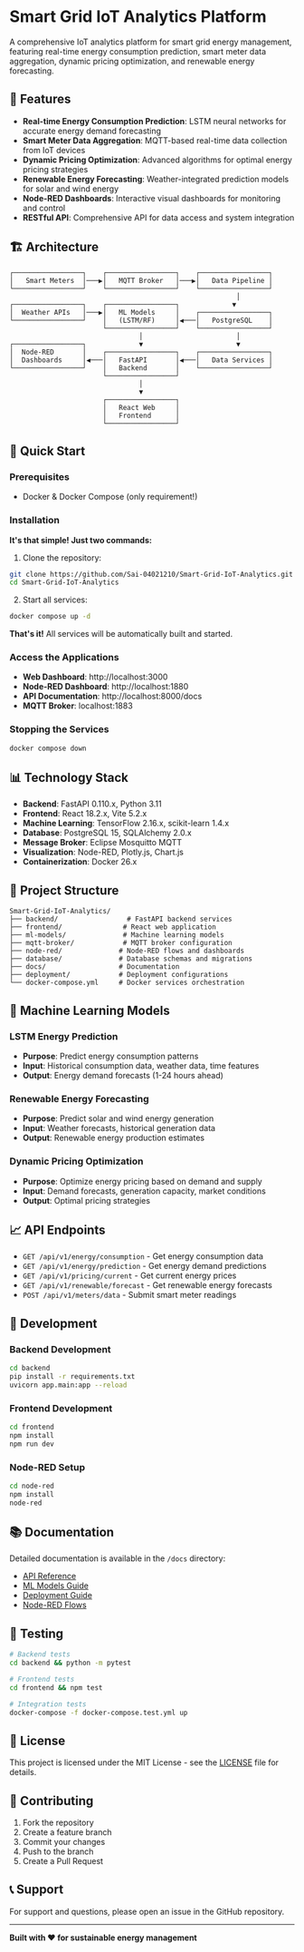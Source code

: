 # Smart Grid IoT Analytics Platform

A comprehensive IoT analytics platform for smart grid energy management, featuring real-time energy consumption prediction, smart meter data aggregation, dynamic pricing optimization, and renewable energy forecasting.

## 🌟 Features

- **Real-time Energy Consumption Prediction**: LSTM neural networks for accurate energy demand forecasting
- **Smart Meter Data Aggregation**: MQTT-based real-time data collection from IoT devices
- **Dynamic Pricing Optimization**: Advanced algorithms for optimal energy pricing strategies
- **Renewable Energy Forecasting**: Weather-integrated prediction models for solar and wind energy
- **Node-RED Dashboards**: Interactive visual dashboards for monitoring and control
- **RESTful API**: Comprehensive API for data access and system integration

## 🏗️ Architecture

```
┌─────────────────┐    ┌─────────────────┐    ┌─────────────────┐
│   Smart Meters  │───▶│   MQTT Broker   │───▶│   Data Pipeline │
└─────────────────┘    └─────────────────┘    └─────────────────┘
                                                        │
┌─────────────────┐    ┌─────────────────┐             ▼
│  Weather APIs   │───▶│   ML Models     │    ┌─────────────────┐
└─────────────────┘    │   (LSTM/RF)     │◀───│   PostgreSQL    │
                       └─────────────────┘    └─────────────────┘
                                │                       │
┌─────────────────┐             ▼                       ▼
│  Node-RED       │    ┌─────────────────┐    ┌─────────────────┐
│  Dashboards     │◀───│   FastAPI       │◀───│   Data Services │
└─────────────────┘    │   Backend       │    └─────────────────┘
                       └─────────────────┘
                                │
                                ▼
                       ┌─────────────────┐
                       │   React Web     │
                       │   Frontend      │
                       └─────────────────┘
```

## 🚀 Quick Start

### Prerequisites
- Docker & Docker Compose (only requirement!)

### Installation

**It's that simple! Just two commands:**

1. Clone the repository:
```bash
git clone https://github.com/Sai-04021210/Smart-Grid-IoT-Analytics.git
cd Smart-Grid-IoT-Analytics
```

2. Start all services:
```bash
docker compose up -d
```

**That's it!** All services will be automatically built and started.

### Access the Applications
- **Web Dashboard**: http://localhost:3000
- **Node-RED Dashboard**: http://localhost:1880
- **API Documentation**: http://localhost:8000/docs
- **MQTT Broker**: localhost:1883

### Stopping the Services
```bash
docker compose down
```

## 📊 Technology Stack

- **Backend**: FastAPI 0.110.x, Python 3.11
- **Frontend**: React 18.2.x, Vite 5.2.x
- **Machine Learning**: TensorFlow 2.16.x, scikit-learn 1.4.x
- **Database**: PostgreSQL 15, SQLAlchemy 2.0.x
- **Message Broker**: Eclipse Mosquitto MQTT
- **Visualization**: Node-RED, Plotly.js, Chart.js
- **Containerization**: Docker 26.x

## 📁 Project Structure

```
Smart-Grid-IoT-Analytics/
├── backend/                 # FastAPI backend services
├── frontend/               # React web application
├── ml-models/              # Machine learning models
├── mqtt-broker/            # MQTT broker configuration
├── node-red/              # Node-RED flows and dashboards
├── database/              # Database schemas and migrations
├── docs/                  # Documentation
├── deployment/            # Deployment configurations
└── docker-compose.yml     # Docker services orchestration
```

## 🤖 Machine Learning Models

### LSTM Energy Prediction
- **Purpose**: Predict energy consumption patterns
- **Input**: Historical consumption data, weather data, time features
- **Output**: Energy demand forecasts (1-24 hours ahead)

### Renewable Energy Forecasting
- **Purpose**: Predict solar and wind energy generation
- **Input**: Weather forecasts, historical generation data
- **Output**: Renewable energy production estimates

### Dynamic Pricing Optimization
- **Purpose**: Optimize energy pricing based on demand and supply
- **Input**: Demand forecasts, generation capacity, market conditions
- **Output**: Optimal pricing strategies

## 📈 API Endpoints

- `GET /api/v1/energy/consumption` - Get energy consumption data
- `GET /api/v1/energy/prediction` - Get energy demand predictions
- `GET /api/v1/pricing/current` - Get current energy prices
- `GET /api/v1/renewable/forecast` - Get renewable energy forecasts
- `POST /api/v1/meters/data` - Submit smart meter readings

## 🔧 Development

### Backend Development
```bash
cd backend
pip install -r requirements.txt
uvicorn app.main:app --reload
```

### Frontend Development
```bash
cd frontend
npm install
npm run dev
```

### Node-RED Setup
```bash
cd node-red
npm install
node-red
```

## 📚 Documentation

Detailed documentation is available in the `/docs` directory:
- [API Reference](docs/api.md)
- [ML Models Guide](docs/ml-models.md)
- [Deployment Guide](docs/deployment.md)
- [Node-RED Flows](docs/node-red.md)

## 🧪 Testing

```bash
# Backend tests
cd backend && python -m pytest

# Frontend tests
cd frontend && npm test

# Integration tests
docker-compose -f docker-compose.test.yml up
```

## 📄 License

This project is licensed under the MIT License - see the [LICENSE](LICENSE) file for details.

## 🤝 Contributing

1. Fork the repository
2. Create a feature branch
3. Commit your changes
4. Push to the branch
5. Create a Pull Request

## 📞 Support

For support and questions, please open an issue in the GitHub repository.

---

**Built with ❤️ for sustainable energy management**